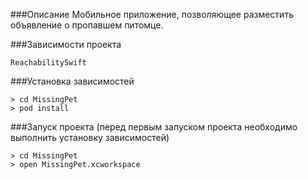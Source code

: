 ###Описание
Мобильное приложение, позволяющее разместить объявление о пропавшем питомце.

###Зависимости проекта
````
ReachabilitySwift
````

###Установка зависимостей
````
> cd MissingPet
> pod install
````

###Запуск проекта
(перед первым запуском проекта необходимо выполнить установку зависимостей)
````
> cd MissingPet
> open MissingPet.xcworkspace
````